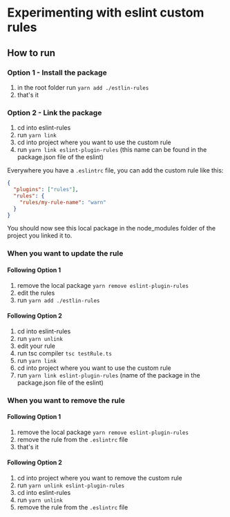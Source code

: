 # Experimenting with eslint custom rules

## How to run

### Option 1 - Install the package
1. in the root folder run `yarn add ./estlin-rules`
2. that's it

### Option 2 - Link the package
1. cd into eslint-rules
2. run `yarn link`
3. cd into project where you want to use the custom rule
4. run `yarn link eslint-plugin-rules` (this name can be found in the package.json file of the eslint)

Everywhere you have a `.eslintrc` file, you can add the custom rule like this:

```json
{
  "plugins": ["rules"],
  "rules": {
    "rules/my-rule-name": "warn"
  }
}
```

You should now see this local package in the node_modules folder of the project you linked it to.

### When you want to update the rule

#### Following Option 1
1. remove the local package `yarn remove eslint-plugin-rules`
2. edit the rules
3. run `yarn add ./estlin-rules`

#### Following Option 2
1. cd into eslint-rules
2. run `yarn unlink`
3. edit your rule
4. run tsc compiler `tsc testRule.ts`
5. run `yarn link`
6. cd into project where you want to use the custom rule
7. run `yarn link eslint-plugin-rules` (name of the package in the package.json file of the eslint)

### When you want to remove the rule

#### Following Option 1
1. remove the local package `yarn remove eslint-plugin-rules`
2. remove the rule from the `.eslintrc` file
3. that's it

#### Following Option 2
1. cd into project where you want to remove the custom rule
2. run `yarn unlink eslint-plugin-rules`
3. cd into eslint-rules
4. run `yarn unlink`
5. remove the rule from the `.eslintrc` file
